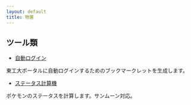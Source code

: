 ```yaml
---
layout: default
title: 物置
---
```


## ツール類

- [自動ログイン](./alc.html)

東工大ポータルに自動ログインするためのブックマークレットを生成します。

- [ステータス計算機](./poke-status.html)

ポケモンのステータスを計算します。サンムーン対応。